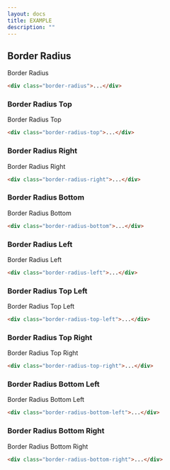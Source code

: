```yaml
---
layout: docs
title: EXAMPLE
description: ""
---
```


## Border Radius

<div class="swatch border border-radius">Border Radius</div>

```html
<div class="border-radius">...</div>
```

### Border Radius Top

<div class="swatch border border-radius-top">Border Radius Top</div>

```html
<div class="border-radius-top">...</div>
```

### Border Radius Right

<div class="swatch border border-radius-right">Border Radius Right</div>

```html
<div class="border-radius-right">...</div>
```

### Border Radius Bottom

<div class="swatch border border-radius-bottom">Border Radius Bottom</div>

```html
<div class="border-radius-bottom">...</div>
```

### Border Radius Left

<div class="swatch border border-radius-left">Border Radius Left</div>

```html
<div class="border-radius-left">...</div>
```

### Border Radius Top Left

<div class="swatch border border-radius-top-left">Border Radius Top Left</div>

```html
<div class="border-radius-top-left">...</div>
```

### Border Radius Top Right

<div class="swatch border border-radius-top-right">Border Radius Top Right</div>

```html
<div class="border-radius-top-right">...</div>
```

### Border Radius Bottom Left

<div class="swatch border border-radius-bottom-left">Border Radius Bottom Left</div>

```html
<div class="border-radius-bottom-left">...</div>
```

### Border Radius Bottom Right

<div class="swatch border border-radius-bottom-right">Border Radius Bottom Right</div>

```html
<div class="border-radius-bottom-right">...</div>
```
